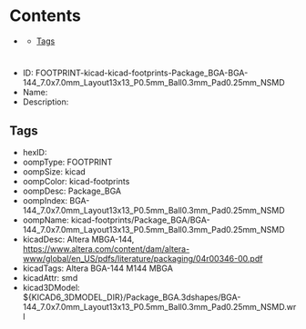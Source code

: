 



Contents
========

* [](#)
	* [Tags](#tags)

# 

- ID: FOOTPRINT-kicad-kicad-footprints-Package_BGA-BGA-144_7.0x7.0mm_Layout13x13_P0.5mm_Ball0.3mm_Pad0.25mm_NSMD
- Name: 
- Description: 

## Tags

- hexID: 
- oompType: FOOTPRINT
- oompSize: kicad
- oompColor: kicad-footprints
- oompDesc: Package_BGA
- oompIndex: BGA-144_7.0x7.0mm_Layout13x13_P0.5mm_Ball0.3mm_Pad0.25mm_NSMD
- oompName: kicad-footprints/Package_BGA/BGA-144_7.0x7.0mm_Layout13x13_P0.5mm_Ball0.3mm_Pad0.25mm_NSMD
- kicadDesc: Altera MBGA-144, https://www.altera.com/content/dam/altera-www/global/en_US/pdfs/literature/packaging/04r00346-00.pdf
- kicadTags: Altera BGA-144 M144 MBGA
- kicadAttr: smd
- kicad3DModel: ${KICAD6_3DMODEL_DIR}/Package_BGA.3dshapes/BGA-144_7.0x7.0mm_Layout13x13_P0.5mm_Ball0.3mm_Pad0.25mm_NSMD.wrl
